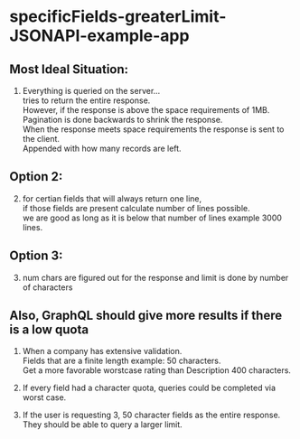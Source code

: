 # specificFields-greaterLimit-JSONAPI-example-app

## Most Ideal Situation:
1) Everything is queried on the server...
<br/>tries to return the entire response. 
<br/>However, if the response is above the space requirements of 1MB.
<br/>Pagination is done backwards to shrink the response.
<br/>When the response meets space requirements the response is sent to the client.
<br/>Appended with how many records are left.

## Option 2: 
2) for certian fields that will always return one line,
<br/>if those fields are present calculate number of lines possible.
<br/>we are good as long as it is below that number of lines example 3000 lines.

## Option 3: 
3) num chars are figured out for the response and limit is done by number of characters

## Also, GraphQL should give more results if there is a low quota
1) When a company has extensive validation.
<br/> Fields that are a finite length example: 50 characters. 
<br/> Get a more favorable worstcase rating than Description 400 characters.

2) If every field had a character quota, queries could be completed via worst case.

3) If the user is requesting 3, 50 character fields as the entire response.
<br/> They should be able to query a larger limit.
